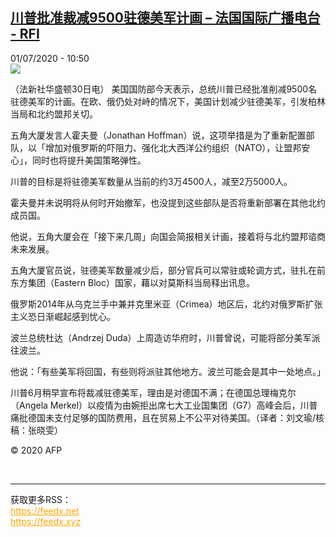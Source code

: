 <!--1593600876000-->
[川普批准裁减9500驻德美军计画 – 法国国际广播电台 - RFI](http://www.rfi.fr//cn/contenu/20200701-%E5%B7%9D%E6%99%AE%E6%89%B9%E5%87%86%E8%A3%81%E5%87%8F9500%E9%A9%BB%E5%BE%B7%E7%BE%8E%E5%86%9B%E8%AE%A1%E7%94%BB)
------

<div>01/07/2020 - 10:50</div><img src="https://s.rfi.fr/media/display/ff6661f6-bb80-11ea-be2c-005056bf87d6/w:310/p:16x9/int0013b.200701165004.jpg"><div class="t-content__body u-clearfix"><div class="m-interstitial"></div><p>（法新社华盛顿30日电）    美国国防部今天表示，总统川普已经批准削减9500名驻德美军的计画。在欧、俄仍处对峙的情况下，美国计划减少驻德美军，引发柏林当局和北约盟邦关切。</p><p>    五角大厦发言人霍夫曼（Jonathan Hoffman）说，这项举措是为了重新配置部队，以「增加对俄罗斯的吓阻力、强化北大西洋公约组织（NATO），让盟邦安心」，同时也将提升美国策略弹性。</p><p>    川普的目标是将驻德美军数量从当前的约3万4500人，减至2万5000人。</p><p>    霍夫曼并未说明将从何时开始撤军，也没提到这些部队是否将重新部署在其他北约成员国。</p><p>    他说，五角大厦会在「接下来几周」向国会简报相关计画，接着将与北约盟邦谘商未来发展。</p><p>    五角大厦官员说，驻德美军数量减少后，部分官兵可以常驻或轮调方式，驻扎在前东方集团（Eastern Bloc）国家，藉以对莫斯科当局释出讯息。</p><p>    俄罗斯2014年从乌克兰手中兼并克里米亚（Crimea）地区后，北约对俄罗斯扩张主义恐日渐崛起感到忧心。</p><p>    波兰总统杜达（Andrzej Duda）上周造访华府时，川普曾说，可能将部分美军派往波兰。</p><p>    他说：「有些美军将回国，有些则将派驻其他地方。波兰可能会是其中一处地点。」</p><p>    川普6月稍早宣布将裁减驻德美军，理由是对德国不满；在德国总理梅克尔（Angela Merkel）以疫情为由婉拒出席七大工业国集团（G7）高峰会后，川普痛批德国未支付足够的国防费用，且在贸易上不公平对待美国。（译者：刘文瑜/核稿：张晓雯）</p><p class="t-copyright">© 2020 AFP</p>        </div><br><hr><div>获取更多RSS：<br><a href="https://feedx.net" style="color:orange" target="_blank">https://feedx.net</a> <br><a href="https://feedx.xyz" style="color:orange" target="_blank">https://feedx.xyz</a><br></div>
